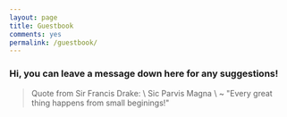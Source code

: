 ```yaml
---
layout: page
title: Guestbook
comments: yes
permalink: /guestbook/
---
```

### Hi, you can leave a message down here for any suggestions!
> Quote from Sir Francis Drake: \\
> Sic Parvis Magna \\
> ~ "Every great thing happens from small beginings!"


